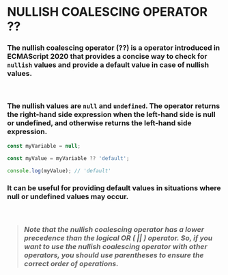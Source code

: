 # **NULLISH COALESCING OPERATOR ??**

### The nullish coalescing operator (??) is a operator introduced in ECMAScript 2020 that provides a concise way to check for `nullish` values and provide a default value in case of nullish values.

<br>

### The nullish values are `null` and `undefined`. The operator returns the right-hand side expression when the left-hand side is null or undefined, and otherwise returns the left-hand side expression.

```js
const myVariable = null;

const myValue = myVariable ?? 'default';

console.log(myValue); // 'default'
```

### It can be useful for providing default values in situations where null or undefined values may occur.

<br>

> ### *Note that the nullish coalescing operator has a lower precedence than the logical OR ( || ) operator. So, if you want to use the nullish coalescing operator with other operators, you should use parentheses to ensure the correct order of operations.*